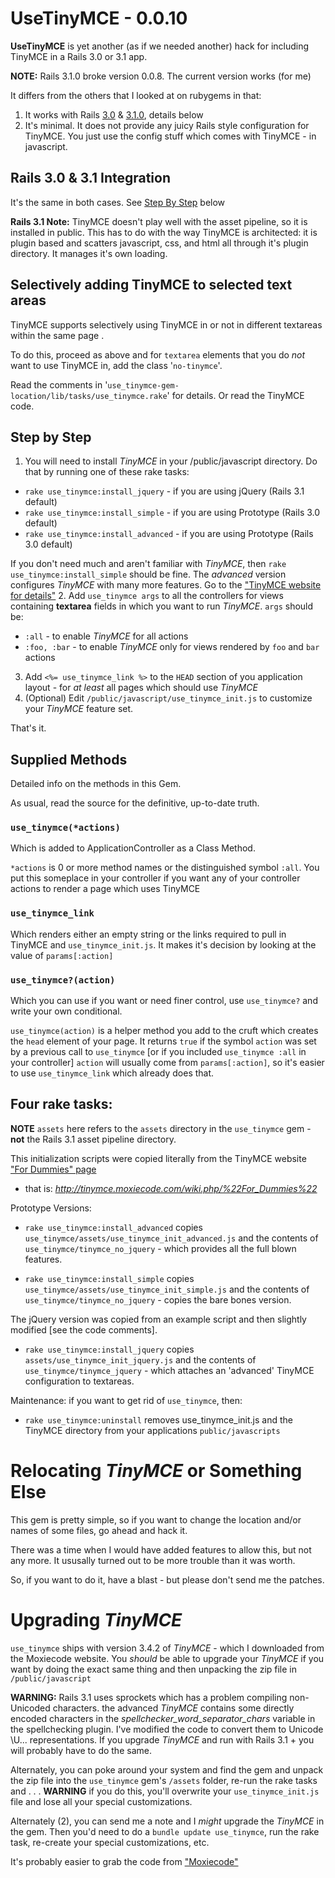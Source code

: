UseTinyMCE - 0.0.10
==========

**UseTinyMCE** is yet another (as if we needed another) hack for including
TinyMCE in a Rails 3.0 or 3.1 app.

**NOTE:** Rails 3.1.0 broke version 0.0.8. The current version works (for me)

It differs from the others that I looked at on rubygems in that:

1. It works with Rails [3.0](#rails_30_integration) & [3.1.0](#rails_31_integration),
details below
2. It's minimal. It does not provide any juicy Rails style configuration for
TinyMCE. You just use the config stuff which comes with TinyMCE - in javascript.

## Rails 3.0 & 3.1 Integration

It's the same in both cases. See [Step By Step](#step_by_step) below

**Rails 3.1 Note:** TinyMCE doesn't play well with the asset pipeline, so it is installed
in public. This has to do with the way TinyMCE is architected: it is plugin based
and scatters javascript, css, and html all through it's plugin directory. It manages it's
own loading.

## Selectively adding TinyMCE to selected text areas

TinyMCE supports selectively using TinyMCE in or not in different textareas within
the same page .

To do this, proceed as above and for `textarea` elements that you do *not* want to
use TinyMCE in, add the class '`no-tinymce`'.

Read the comments in '`use_tinymce-gem-location/lib/tasks/use_tinymce.rake`' for details.
Or read the TinyMCE code.

## Step by Step

1. You will need to install *TinyMCE* in your /public/javascript directory.
Do that by running one of these rake tasks:
  * `rake use_tinymce:install_jquery` - if you are using jQuery (Rails 3.1 default)
  * `rake use_tinymce:install_simple` - if you are using Prototype (Rails 3.0 default)
  * `rake use_tinymce:install_advanced` - if you are using Prototype (Rails 3.0 default)
  
  If you don't need much and aren't familiar with *TinyMCE*, then `rake use_tinymce:install_simple`
  should be fine. The *advanced* version configures *TinyMCE* with many more features. Go to
  the ["TinyMCE website for details"](http://tinymce.moxiecode.com/)
2. Add `use_tinymce args` to all the controllers for views containing **textarea** fields
in which you want to run *TinyMCE*. `args` should be:
  * `:all` - to enable *TinyMCE* for all actions
  * `:foo, :bar` - to enable *TinyMCE* only for views rendered by `foo` and `bar` actions
3. Add `<%= use_tinymce_link %>` to the `HEAD` section of you application layout - for *at least*
all pages which should use *TinyMCE*
4. (Optional) Edit `/public/javascript/use_tinymce_init.js` to customize your *TinyMCE* feature
set.

That's it.

## Supplied Methods

Detailed info on the methods in this Gem.

As usual, read the source for the definitive, up-to-date truth.

### `use_tinymce(*actions)`

Which is added to ApplicationController as a Class Method.

`*actions` is 0 or more method names or the distinguished symbol `:all`. You put
this someplace in your controller if you want any of your controller actions
to render a page which uses TinyMCE

### `use_tinymce_link`

Which renders either an empty string or the links required to pull
in TinyMCE and `use_tinymce_init.js`. It makes it's decision by looking at the
value of `params[:action]`

### `use_tinymce?(action)`
Which you can use if you want or need finer control, use `use_tinymce?`
and write your own conditional.

`use_tinymce(action)` is a helper method you add to the cruft which creates
the `head` element of your page. It returns `true` if the symbol `action` was set
by a previous call to `use_tinymce` [or if you included `use_tinymce :all` in your controller]
`action` will usually come from `params[:action]`, so it's easier to use
`use_tinymce_link` which already does that.

## Four rake tasks:

**NOTE** `assets` here refers to the `assets` directory in the `use_tinymce`
gem - **not** the Rails 3.1 asset pipeline directory.

This initialization scripts were copied literally from the TinyMCE website
["For Dummies" page](http://tinymce.moxiecode.com/wiki.php/%22For_Dummies%22) 
- that is: *http://tinymce.moxiecode.com/wiki.php/%22For_Dummies%22*

Prototype Versions:

* `rake use_tinymce:install_advanced` copies `use_tinymce/assets/use_tinymce_init_advanced.js`
and the contents of `use_tinymce/tinymce_no_jquery` -
which provides all the full blown features.

* `rake use_tinymce:install_simple` copies `use_tinymce/assets/use_tinymce_init_simple.js` 
and the contents of `use_tinymce/tinymce_no_jquery` -
copies the bare bones version.

The jQuery version was copied from an example script and then slightly modified
[see the code comments].

* `rake use_tinymce:install_jquery` copies `assets/use_tinymce_init_jquery.js` 
and the contents of `use_tinymce/tinymce_jquery` -
which attaches an 'advanced' TinyMCE configuration to textareas.

Maintenance: if you want to get rid of `use_tinymce`, then:

* `rake use_tinymce:uninstall` removes use_tinymce_init.js and the TinyMCE
directory from your applications `public/javascripts`

Relocating *TinyMCE* or Something Else
==================

This gem is pretty simple, so if you want to change the location and/or names of some files,
go ahead and hack it.

There was a time when I would have added features to allow this, but not any more. It ususally
turned out to be more trouble than it was worth.

So, if you want to do it, have a blast - but please don't send me the patches.

Upgrading *TinyMCE*
==================

`use_tinymce` ships with version 3.4.2 of *TinyMCE* - which I downloaded from the Moxiecode
website. You *should* be able to upgrade your *TinyMCE* if you want by doing the exact
same thing and then unpacking the zip file in `/public/javascript`

**WARNING:** Rails 3.1 uses sprockets which has a problem compiling non-Unicoded characters.
the advanced *TinyMCE* contains some directly encoded characters in the *spellchecker_word_separator_chars*
variable in the spellchecking plugin. I've modified the code to convert them to Unicode \U...
representations. If you upgrade *TinyMCE* and run with Rails 3.1 + you will probably have
to do the same.

Alternately, you can poke around your system and find the gem and unpack the zip file
into the `use_tinymce` gem's `/assets` folder, re-run the rake tasks and . . .
**WARNING** if you do this, you'll overwrite your `use_tinymce_init.js` file and lose
all your special customizations.

Alternately (2), you can send me a note and I *might* upgrade the *TinyMCE* in the gem.
Then you'd need to do a `bundle update use_tinymce`, run the rake task, re-create your
special customizations, etc.

It's probably easier to grab the code from ["Moxiecode"](http://tinymce.moxiecode.com/download/download.php)